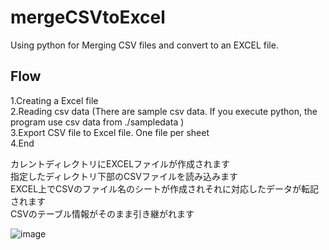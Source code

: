 # mergeCSVtoExcel
Using python for Merging CSV files and convert to an EXCEL file.  

## Flow

1.Creating a Excel file  
2.Reading csv data (There are sample csv data. If you execute python, the program use csv data from ./sampledata )  
3.Export CSV file to Excel file. One file per sheet  
4.End  


カレントディレクトリにEXCELファイルが作成されます  
指定したディレクトリ下部のCSVファイルを読み込みます  
EXCEL上でCSVのファイル名のシートが作成されそれに対応したデータが転記されます  
CSVのテーブル情報がそのまま引き継がれます 


![image](https://user-images.githubusercontent.com/55520463/208053948-520ecf20-7492-4bf9-885c-c40adf61f1c5.png)

